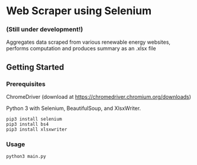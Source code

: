 # Web Scraper using Selenium
### (Still under development!)

Aggregates data scraped from various renewable energy websites, performs computation and produces summary as an .xlsx file 

## Getting Started

### Prerequisites

ChromeDriver (download at https://chromedriver.chromium.org/downloads)

Python 3 with Selenium, BeautifulSoup, and XlsxWriter. 

```
pip3 install selenium
pip3 install bs4
pip3 install xlsxwriter
```

### Usage

```
python3 main.py 
```
